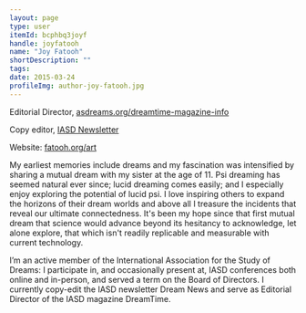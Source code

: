 ```yaml
---
layout: page
type: user
itemId: bcphbq3joyf
handle: joyfatooh
name: "Joy Fatooh"
shortDescription: ""
tags:
date: 2015-03-24
profileImg: author-joy-fatooh.jpg
---
```


Editorial Director, [asdreams.org/dreamtime-magazine-info](https://www.asdreams.org/dreamtime-magazine-info)

Copy editor, [IASD Newsletter](http://www.asdreams.org/dreamnewsletter/)

Website: [fatooh.org/art](http://fatooh.org/art/)

My earliest memories include dreams and my fascination was intensified by sharing a mutual dream with my sister at the age of 11. Psi dreaming has seemed natural ever since; lucid dreaming comes easily; and I especially enjoy exploring the potential of lucid psi. I love inspiring others to expand the horizons of their dream worlds and above all I treasure the incidents that reveal our ultimate connectedness. It's been my hope since that first mutual dream that science would advance beyond its hesitancy to acknowledge, let alone explore, that which isn't readily replicable and measurable with current technology.

I’m an active member of the International Association for the Study of Dreams: I participate in, and occasionally present at, IASD conferences both online and in-person, and served a term on the Board of Directors. I currently copy-edit the IASD newsletter Dream News and serve as Editorial Director of the IASD magazine DreamTime.
